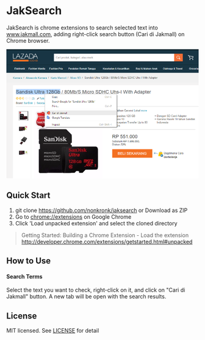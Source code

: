 # JakSearch
JakSearch is chrome extensions to search selected text into www.jakmall.com, adding right-click search button (Cari di Jakmall) on Chrome browser.

![Screenshot](https://github.com/nonkronk/jaksearch/raw/master/img/ss.png)

## Quick Start
1. git clone https://github.com/nonkronk/jaksearch or Download as ZIP
2. Go to [chrome://extensions](chrome://extensions) on Google Chrome
3. Click 'Load unpacked extension' and select the cloned directory

> Getting Started: Building a Chrome Extension - Load the extension
http://developer.chrome.com/extensions/getstarted.html#unpacked

## How to Use
#### Search Terms
Select the text you want to check, right-click on it, and click on "Cari di Jakmall" button. A new tab will be open with the search results.

## License
MIT licensed. See [LICENSE](LICENSE) for detail
